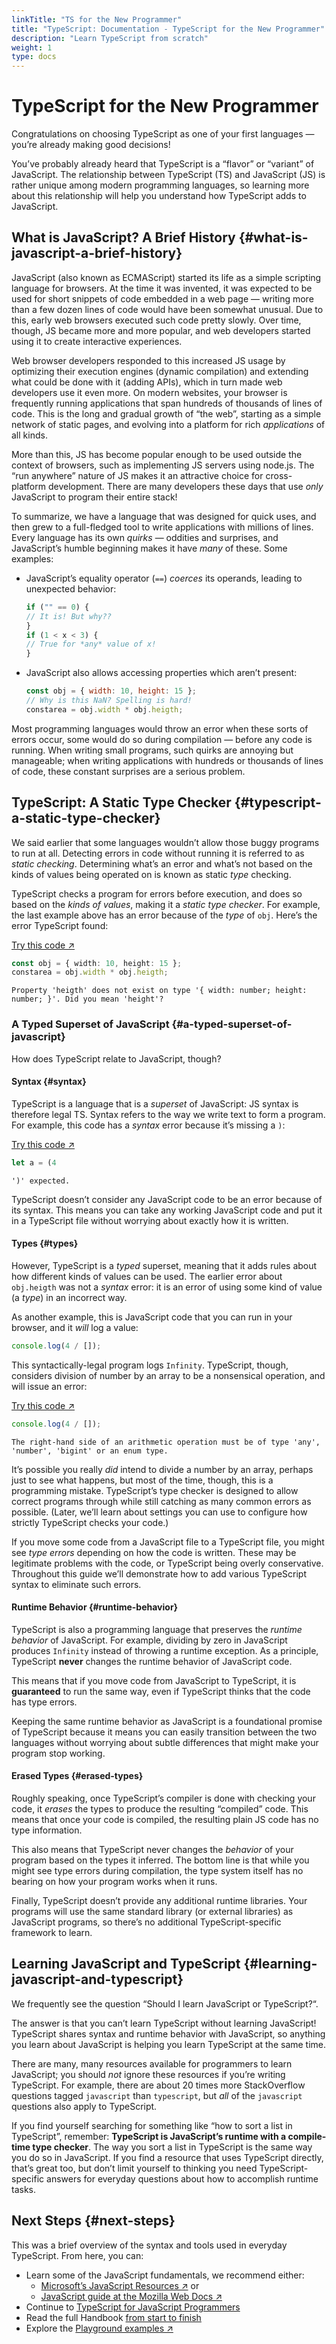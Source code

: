 ```yaml
---
linkTitle: "TS for the New Programmer"
title: "TypeScript: Documentation - TypeScript for the New Programmer"
description: "Learn TypeScript from scratch"
weight: 1
type: docs
---
```


# TypeScript for the New Programmer

Congratulations on choosing TypeScript as one of your first languages — you’re already making good decisions!

You’ve probably already heard that TypeScript is a “flavor” or “variant” of JavaScript.
The relationship between TypeScript (TS) and JavaScript (JS) is rather unique among modern programming languages, so learning more about this relationship will help you understand how TypeScript adds to JavaScript.

## What is JavaScript? A Brief History {#what-is-javascript-a-brief-history}

JavaScript (also known as ECMAScript) started its life as a simple scripting language for browsers.
At the time it was invented, it was expected to be used for short snippets of code embedded in a web page — writing more than a few dozen lines of code would have been somewhat unusual.
Due to this, early web browsers executed such code pretty slowly.
Over time, though, JS became more and more popular, and web developers started using it to create interactive experiences.

Web browser developers responded to this increased JS usage by optimizing their execution engines (dynamic compilation) and extending what could be done with it (adding APIs), which in turn made web developers use it even more.
On modern websites, your browser is frequently running applications that span hundreds of thousands of lines of code.
This is the long and gradual growth of “the web”, starting as a simple network of static pages, and evolving into a platform for rich *applications* of all kinds.

More than this, JS has become popular enough to be used outside the context of browsers, such as implementing JS servers using node.js.
The “run anywhere” nature of JS makes it an attractive choice for cross-platform development.
There are many developers these days that use *only* JavaScript to program their entire stack!

To summarize, we have a language that was designed for quick uses, and then grew to a full-fledged tool to write applications with millions of lines.
Every language has its own *quirks* — oddities and surprises, and JavaScript’s humble beginning makes it have *many* of these. Some examples:

- JavaScript’s equality operator (`==`) *coerces* its operands, leading to unexpected behavior:

  ```js
  if ("" == 0) {
  // It is! But why??
  }
  if (1 < x < 3) {
  // True for *any* value of x!
  }
  ```

- JavaScript also allows accessing properties which aren’t present:

  ```js
  const obj = { width: 10, height: 15 };
  // Why is this NaN? Spelling is hard!
  constarea = obj.width * obj.heigth;
  ```

Most programming languages would throw an error when these sorts of errors occur, some would do so during compilation — before any code is running.
When writing small programs, such quirks are annoying but manageable; when writing applications with hundreds or thousands of lines of code, these constant surprises are a serious problem.

## TypeScript: A Static Type Checker {#typescript-a-static-type-checker}

We said earlier that some languages wouldn’t allow those buggy programs to run at all.
Detecting errors in code without running it is referred to as *static checking*.
Determining what’s an error and what’s not based on the kinds of values being operated on is known as static *type* checking.

TypeScript checks a program for errors before execution, and does so based on the *kinds of values*, making it a *static type checker*.
For example, the last example above has an error because of the *type* of `obj`.
Here’s the error TypeScript found:

[Try this code ↗](https://www.typescriptlang.org/play#code/PTAEAEFMCdoe2gZwFygEwFYMEYBQBjOAO0QBdQ4AjAK1AF5QBvUAdwEsATUgC1WwAYANKG6Q2Ac26k+GUAF8A3AWJlQAQ2iQ19CjQB07Lt1AAqXdT2iJPBUA)

```ts
const obj = { width: 10, height: 15 };
constarea = obj.width * obj.heigth;
```

```text {filename="Generated error"}
Property 'heigth' does not exist on type '{ width: number; height: number; }'. Did you mean 'height'?
```

### A Typed Superset of JavaScript {#a-typed-superset-of-javascript}

How does TypeScript relate to JavaScript, though?

#### Syntax {#syntax}

TypeScript is a language that is a *superset* of JavaScript: JS syntax is therefore legal TS.
Syntax refers to the way we write text to form a program.
For example, this code has a *syntax* error because it’s missing a `)`:

[Try this code ↗](https://www.typescriptlang.org/play#code/PTAEAEFMCdoe2gZwFygIwAYMFYBQAbSAF1AENQBeUACgBYg)

```ts
let a = (4
```

```text {filename="Generated error"}
')' expected.
```

TypeScript doesn’t consider any JavaScript code to be an error because of its syntax.
This means you can take any working JavaScript code and put it in a TypeScript file without worrying about exactly how it is written.

#### Types {#types}

However, TypeScript is a *typed* superset, meaning that it adds rules about how different kinds of values can be used.
The earlier error about `obj.heigth` was not a *syntax* error: it is an error of using some kind of value (a *type*) in an incorrect way.

As another example, this is JavaScript code that you can run in your browser, and it *will* log a value:

```js
console.log(4 / []);
```

This syntactically-legal program logs `Infinity`.
TypeScript, though, considers division of number by an array to be a nonsensical operation, and will issue an error:

[Try this code ↗](https://www.typescriptlang.org/play#code/PTAEAEFMCdoe2gZwFygEwGYBsGBQBjOAO0TgBtIA6MuAcwAoAWUMAbQF0BKAbiA)

```ts
console.log(4 / []);
```

```text {filename="Generated error"}
The right-hand side of an arithmetic operation must be of type 'any', 'number', 'bigint' or an enum type.
```

It’s possible you really *did* intend to divide a number by an array, perhaps just to see what happens, but most of the time, though, this is a programming mistake.
TypeScript’s type checker is designed to allow correct programs through while still catching as many common errors as possible.
(Later, we’ll learn about settings you can use to configure how strictly TypeScript checks your code.)

If you move some code from a JavaScript file to a TypeScript file, you might see *type errors* depending on how the code is written.
These may be legitimate problems with the code, or TypeScript being overly conservative.
Throughout this guide we’ll demonstrate how to add various TypeScript syntax to eliminate such errors.

#### Runtime Behavior {#runtime-behavior}

TypeScript is also a programming language that preserves the *runtime behavior* of JavaScript.
For example, dividing by zero in JavaScript produces `Infinity` instead of throwing a runtime exception.
As a principle, TypeScript **never** changes the runtime behavior of JavaScript code.

This means that if you move code from JavaScript to TypeScript, it is **guaranteed** to run the same way, even if TypeScript thinks that the code has type errors.

Keeping the same runtime behavior as JavaScript is a foundational promise of TypeScript because it means you can easily transition between the two languages without worrying about subtle differences that might make your program stop working.

#### Erased Types {#erased-types}

Roughly speaking, once TypeScript’s compiler is done with checking your code, it *erases* the types to produce the resulting “compiled” code.
This means that once your code is compiled, the resulting plain JS code has no type information.

This also means that TypeScript never changes the *behavior* of your program based on the types it inferred.
The bottom line is that while you might see type errors during compilation, the type system itself has no bearing on how your program works when it runs.

Finally, TypeScript doesn’t provide any additional runtime libraries.
Your programs will use the same standard library (or external libraries) as JavaScript programs, so there’s no additional TypeScript-specific framework to learn.

## Learning JavaScript and TypeScript {#learning-javascript-and-typescript}

We frequently see the question “Should I learn JavaScript or TypeScript?“.

The answer is that you can’t learn TypeScript without learning JavaScript!
TypeScript shares syntax and runtime behavior with JavaScript, so anything you learn about JavaScript is helping you learn TypeScript at the same time.

There are many, many resources available for programmers to learn JavaScript; you should *not* ignore these resources if you’re writing TypeScript.
For example, there are about 20 times more StackOverflow questions tagged `javascript` than `typescript`, but *all* of the `javascript` questions also apply to TypeScript.

If you find yourself searching for something like “how to sort a list in TypeScript”, remember: **TypeScript is JavaScript’s runtime with a compile-time type checker**.
The way you sort a list in TypeScript is the same way you do so in JavaScript.
If you find a resource that uses TypeScript directly, that’s great too, but don’t limit yourself to thinking you need TypeScript-specific answers for everyday questions about how to accomplish runtime tasks.

## Next Steps {#next-steps}

This was a brief overview of the syntax and tools used in everyday TypeScript. From here, you can:

- Learn some of the JavaScript fundamentals, we recommend either:
  - [Microsoft’s JavaScript Resources ↗](https://developer.microsoft.com/javascript/) or
  - [JavaScript guide at the Mozilla Web Docs ↗](https://developer.mozilla.org/docs/Web/JavaScript/Guide)
- Continue to [TypeScript for JavaScript Programmers](/typescript/5.1/get-started/typescript-in-5-minutes)
- Read the full Handbook [from start to finish](/typescript/5.1/handbook/intro)
- Explore the [Playground examples ↗](https://www.typescriptlang.org/play#show-examples)
